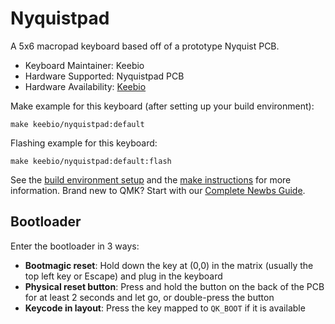 # Nyquistpad

A 5x6 macropad keyboard based off of a prototype Nyquist PCB.

* Keyboard Maintainer: Keebio  
* Hardware Supported: Nyquistpad PCB  
* Hardware Availability: [Keebio](https://keeb.io/)

Make example for this keyboard (after setting up your build environment):

    make keebio/nyquistpad:default

Flashing example for this keyboard:

    make keebio/nyquistpad:default:flash

See the [build environment setup](https://docs.qmk.fm/#/getting_started_build_tools) and the [make instructions](https://docs.qmk.fm/#/getting_started_make_guide) for more information. Brand new to QMK? Start with our [Complete Newbs Guide](https://docs.qmk.fm/#/newbs).

## Bootloader

Enter the bootloader in 3 ways:

* **Bootmagic reset**: Hold down the key at (0,0) in the matrix (usually the top left key or Escape) and plug in the keyboard
* **Physical reset button**: Press and hold the button on the back of the PCB for at least 2 seconds and let go, or double-press the button
* **Keycode in layout**: Press the key mapped to `QK_BOOT` if it is available
